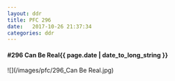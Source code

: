 ```yaml
---
layout: ddr
title: PFC 296
date:   2017-10-26 21:37:34
categories: ddr
---
```


#### **#296** Can Be Real<span class="pull-right">{{ page.date | date_to_long_string }}</span>
![](/images/pfc/296_Can Be Real.jpg)
